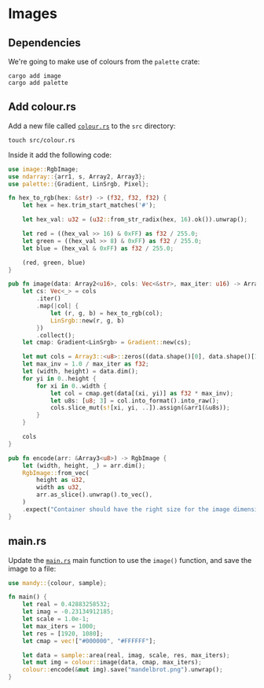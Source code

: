 # Images

## Dependencies

We're going to make use of colours from the `palette` crate:

```shell
cargo add image
cargo add palette
```

## Add colour.rs

Add a new file called [`colour.rs`](./src/colour.rs) to the `src` directory:

```shell
touch src/colour.rs
```

Inside it add the following code:

```rust
use image::RgbImage;
use ndarray::{arr1, s, Array2, Array3};
use palette::{Gradient, LinSrgb, Pixel};

fn hex_to_rgb(hex: &str) -> (f32, f32, f32) {
    let hex = hex.trim_start_matches('#');

    let hex_val: u32 = (u32::from_str_radix(hex, 16).ok()).unwrap();

    let red = ((hex_val >> 16) & 0xFF) as f32 / 255.0;
    let green = ((hex_val >> 8) & 0xFF) as f32 / 255.0;
    let blue = (hex_val & 0xFF) as f32 / 255.0;

    (red, green, blue)
}

pub fn image(data: Array2<u16>, cols: Vec<&str>, max_iter: u16) -> Array3<u8> {
    let cs: Vec<_> = cols
        .iter()
        .map(|col| {
            let (r, g, b) = hex_to_rgb(col);
            LinSrgb::new(r, g, b)
        })
        .collect();
    let cmap: Gradient<LinSrgb> = Gradient::new(cs);

    let mut cols = Array3::<u8>::zeros((data.shape()[0], data.shape()[1], 3));
    let max_inv = 1.0 / max_iter as f32;
    let (width, height) = data.dim();
    for yi in 0..height {
        for xi in 0..width {
            let col = cmap.get(data[(xi, yi)] as f32 * max_inv);
            let u8s: [u8; 3] = col.into_format().into_raw();
            cols.slice_mut(s![xi, yi, ..]).assign(&arr1(&u8s));
        }
    }

    cols
}

pub fn encode(arr: &Array3<u8>) -> RgbImage {
    let (width, height, _) = arr.dim();
    RgbImage::from_vec(
        height as u32,
        width as u32,
        arr.as_slice().unwrap().to_vec(),
    )
    .expect("Container should have the right size for the image dimensions.")
}
```

## main.rs

Update the [`main.rs`](./src/bin/main.rs) main function to use the `image()` function, and save the image to a file:

```rust
use mandy::{colour, sample};

fn main() {
    let real = 0.42883258532;
    let imag = -0.23134912185;
    let scale = 1.0e-1;
    let max_iters = 1000;
    let res = [1920, 1080];
    let cmap = vec!["#000000", "#FFFFFF"];

    let data = sample::area(real, imag, scale, res, max_iters);
    let mut img = colour::image(data, cmap, max_iters);
    colour::encode(&mut img).save("mandelbrot.png").unwrap();
}
```
